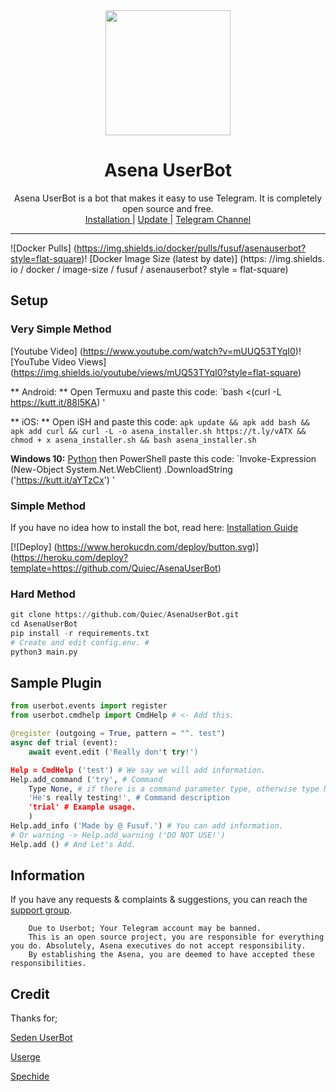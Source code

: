<div align = "center">
  <img src = "https://i.imgyukle.com/2020/05/29/yBpJsP.jpg" width = "200" height = "200">
  <h1> Asena UserBot </h1>
</div>
<p align = "center">
    Asena UserBot is a bot that makes it easy to use Telegram. It is completely open source and free.
    <br>
        <a href="https://github.com/quiec/AsenaUserBot/blob/master/README.md#installation"> Installation </a> |
        <a href="https://github.com/Quiec/AsenaUserBot/wiki/G%C3%BCncelleme"> Update </a> |
        <a href="https://t.me/AsenaUserBot"> Telegram Channel </a>
    <br>
</p>

----
![Docker Pulls] (https://img.shields.io/docker/pulls/fusuf/asenauserbot?style=flat-square)! [Docker Image Size (latest by date)] (https: //img.shields. io / docker / image-size / fusuf / asenauserbot? style = flat-square)
## Setup
### Very Simple Method
[Youtube Video] (https://www.youtube.com/watch?v=mUUQ53TYqI0)! [YouTube Video Views] (https://img.shields.io/youtube/views/mUQ53TYqI0?style=flat-square)

** Android: ** Open Termuxu and paste this code: `bash <(curl -L https://kutt.it/88I5KA) '

** iOS: ** Open iSH and paste this code: `apk update && apk add bash && apk add curl && curl -L -o asena_installer.sh https://t.ly/vATX && chmod + x asena_installer.sh && bash asena_installer.sh`

**Windows 10:** [Python](https://www.microsoft.com/en-us/p/python-38/9mssztt1n39l#activetab=pivot:overviewtab) then PowerShell paste this code: `Invoke-Expression (New-Object System.Net.WebClient) .DownloadString ('https://kutt.it/aYTzCx') '

### Simple Method
If you have no idea how to install the bot, read here: [Installation Guide](https://github.com/Quiec/AsenaUserBot/wiki/Setup/)

[![Deploy] (https://www.herokucdn.com/deploy/button.svg)] (https://heroku.com/deploy?template=https://github.com/Quiec/AsenaUserBot)
### Hard Method
``` python
git clone https://github.com/Quiec/AsenaUserBot.git
cd AsenaUserBot
pip install -r requirements.txt
# Create and edit config.env. #
python3 main.py
```

## Sample Plugin
```python
from userbot.events import register
from userbot.cmdhelp import CmdHelp # <- Add this.

@register (outgoing = True, pattern = "^. test")
async def trial (event):
    await event.edit ('Really don't try!')

Help = CmdHelp ('test') # We say we will add information.
Help.add_command ('try', # Command
    Type None, # if there is a command parameter type, otherwise type None
    'He's really testing!', # Command description
    'trial' # Example usage.
    )
Help.add_info ('Made by @ Fusuf.') # You can add information.
# Or warning -> Help.add_warning ('DO NOT USE!')
Help.add () # And Let's Add.
```

## Information
If you have any requests & complaints & suggestions, you can reach the [support group](https://t.me/AsenaSupport).

```
    Due to Userbot; Your Telegram account may be banned.
    This is an open source project, you are responsible for everything you do. Absolutely, Asena executives do not accept responsibility.
    By establishing the Asena, you are deemed to have accepted these responsibilities.
```

## Credit
Thanks for;

[Seden UserBot](https://github.com/TeamDerUntergang/Telegram-UserBot)

[Userge](https://github.com/UsergeTeam/Userge)

[Spechide](https://github.com/Spechide)
